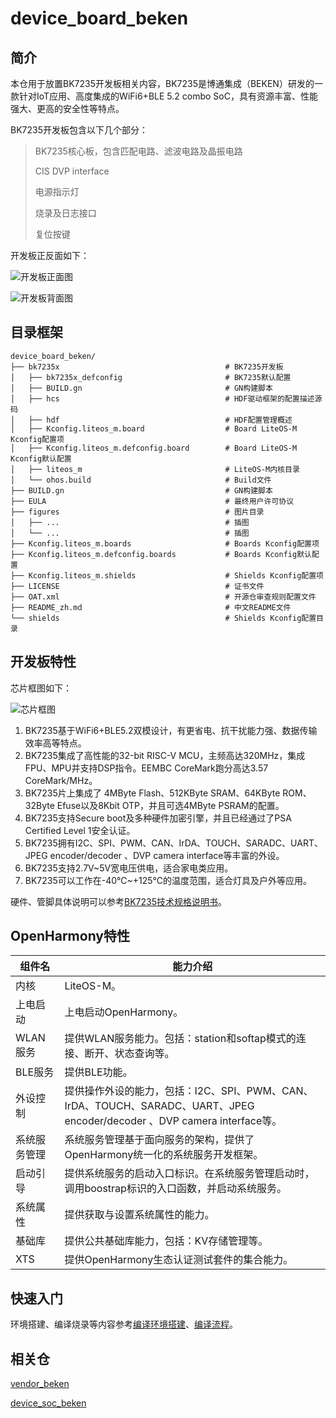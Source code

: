 # device_board_beken

## 简介

本仓用于放置BK7235开发板相关内容，BK7235是博通集成（BEKEN）研发的一款针对IoT应用、高度集成的WiFi6+BLE 5.2 combo SoC，具有资源丰富、性能强大、更高的安全性等特点。

BK7235开发板包含以下几个部分：

>	BK7235核心板，包含匹配电路、滤波电路及晶振电路
>
>	CIS DVP interface
>
>	电源指示灯
>
>	烧录及日志接口
>
>	复位按键

开发板正反面如下：

![开发板正面图](figures/front.png)

![开发板背面图](figures/back.png)

## 目录框架

```
device_board_beken/
├── bk7235x										# BK7235开发板
│   ├── bk7235x_defconfig						# BK7235默认配置
│   ├── BUILD.gn								# GN构建脚本
│   ├── hcs										# HDF驱动框架的配置描述源码
│   ├── hdf										# HDF配置管理概述
│   ├── Kconfig.liteos_m.board					# Board LiteOS-M Kconfig配置项
│   ├── Kconfig.liteos_m.defconfig.board		# Board LiteOS-M Kconfig默认配置
│   ├── liteos_m								# LiteOS-M内核目录
│   └── ohos.build								# Build文件
├── BUILD.gn									# GN构建脚本
├── EULA										# 最终用户许可协议
├── figures										# 图片目录
│   ├── ...										# 插图
│   └── ...										# 插图
├── Kconfig.liteos_m.boards						# Boards Kconfig配置项
├── Kconfig.liteos_m.defconfig.boards			# Boards Kconfig默认配置
├── Kconfig.liteos_m.shields					# Shields Kconfig配置项
├── LICENSE										# 证书文件
├── OAT.xml										# 开源仓审查规则配置文件
├── README_zh.md								# 中文README文件
└── shields										# Shields Kconfig配置目录
```

## 开发板特性

芯片框图如下：

![芯片框图](figures/framework.png)

1. BK7235基于WiFi6+BLE5.2双模设计，有更省电、抗干扰能力强、数据传输效率高等特点。
2. BK7235集成了高性能的32-bit RISC-V MCU，主频高达320MHz，集成FPU、MPU并支持DSP指令。EEMBC CoreMark跑分高达3.57 CoreMark/MHz。
3. BK7235片上集成了 4MByte Flash、512KByte SRAM、64KByte ROM、32Byte Efuse以及8Kbit OTP，并且可选4MByte PSRAM的配置。
4. BK7235支持Secure boot及多种硬件加密引擎，并且已经通过了PSA Certified Level 1安全认证。
5. BK7235拥有I2C、SPI、PWM、CAN、IrDA、TOUCH、SARADC、UART、JPEG encoder/decoder 、DVP camera interface等丰富的外设。
6. BK7235支持2.7V~5V宽电压供电，适合家电类应用。
7. BK7235可以工作在-40℃~+125℃的温度范围，适合灯具及户外等应用。

硬件、管脚具体说明可以参考[BK7235技术规格说明书](http://docs.bekencorp.com/spec/BK7235/BK7235%C2%A0Datasheet_V0.1.pdf)。

## OpenHarmony特性

| 组件名       | 能力介绍                                                                                       |
| -------------- | ------------------------------------------------------------------------------------------------ |
| 内核         | LiteOS-M。                                                                                        |
| 上电启动     | 上电启动OpenHarmony。         |
| WLAN服务     | 提供WLAN服务能力。包括：station和softap模式的连接、断开、状态查询等。 |
| BLE服务      | 提供BLE功能。          |
| 外设控制     | 提供操作外设的能力，包括：I2C、SPI、PWM、CAN、IrDA、TOUCH、SARADC、UART、JPEG encoder/decoder 、DVP camera interface等。|
| 系统服务管理 | 系统服务管理基于面向服务的架构，提供了OpenHarmony统一化的系统服务开发框架。                  |
| 启动引导     | 提供系统服务的启动入口标识。在系统服务管理启动时，调用boostrap标识的入口函数，并启动系统服务。 |
| 系统属性     | 提供获取与设置系统属性的能力。                                                                   |
| 基础库       | 提供公共基础库能力，包括：KV存储管理等。       |                                                         
| XTS          | 提供OpenHarmony生态认证测试套件的集合能力。 |

## 快速入门

环境搭建、编译烧录等内容参考[编译环境搭建](https://gitee.com/openharmony-sig/device_soc_beken#编译环境搭建)、[编译流程](https://gitee.com/openharmony-sig/device_soc_beken#编译流程)。

## 相关仓

[vendor_beken](https://gitee.com/openharmony-sig/vendor_beken)

[device_soc_beken](https://gitee.com/openharmony-sig/device_soc_beken)
